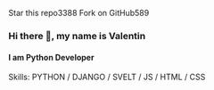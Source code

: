 Star this repo3388
Fork on GitHub589
### Hi there 👋, my name is Valentin
#### I am Python Developer

Skills: PYTHON / DJANGO / SVELT / JS / HTML / CSS

